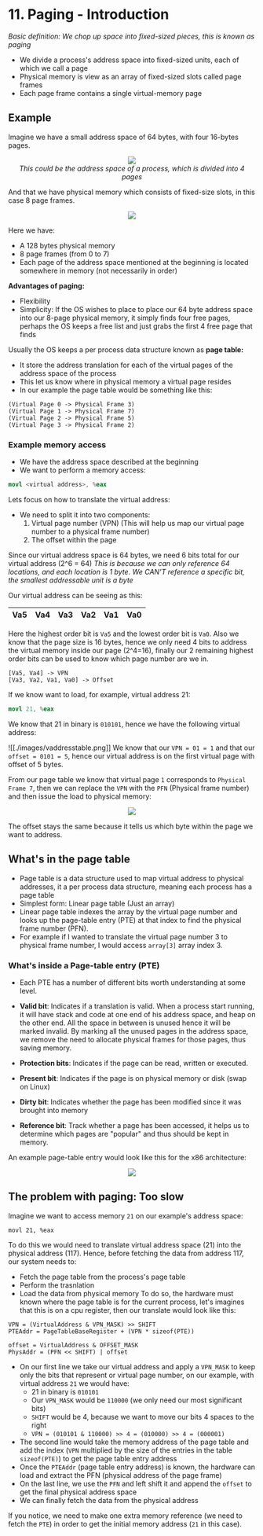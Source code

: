 # 11. Paging - Introduction
*Basic definition: We chop up space into fixed-sized pieces, this is known as paging*
- We divide a process's address space into fixed-sized units, each of which we call a page
- Physical memory is view as an array of fixed-sized slots called page frames
- Each page frame contains a single virtual-memory page
## Example
Imagine we have a small address space of 64 bytes, with four 16-bytes pages. 

<center><img src="./images/pageas.png"></center>

<center><i>This could be the address space of a process, which is divided into 4 pages</i></center>

And that we have physical memory which consists of fixed-size slots, in this case 8 page frames.

<center><img src="./images/paginpm.png"></center>

Here we have:
- A 128 bytes physical memory
- 8 page frames (from 0 to 7)
- Each page of the address space mentioned at the beginning is located somewhere in memory (not necessarily in order) 

**Advantages of paging:** 
- Flexibility
- Simplicity: If the OS wishes to place to place our 64 byte address space into our 8-page physical memory, it simply finds four free pages, perhaps the OS keeps a free list and just grabs the first 4 free page that finds

Usually the OS keeps a per process data structure known as **page table:**
- It store the address translation for each of the virtual pages of the address space of the process
- This let us know where in physical memory a virtual page resides
- In our example the page table would be something like this: 
```
(Virtual Page 0 -> Physical Frame 3)
(Virtual Page 1 -> Physical Frame 7)
(Virtual Page 2 -> Physical Frame 5)
(Virtual Page 3 -> Physical Frame 2)
```

### Example memory access 
- We have the address space described at the beginning
- We want to perform a memory access: 
```S
movl <virtual address>, %eax
```
Lets focus on how to translate the virtual address: 
- We need to split it into two components:
	1. Virtual page number (VPN) (This will help us map our virtual page number to a physical frame number)
	2. The offset within the page

Since our virtual address space is 64 bytes, we need 6 bits total for our virtual address (2^6 = 64)
*This is because we can only reference 64 locations, and each location is 1 byte. We CAN'T reference a specific bit, the smallest addressable unit is a byte*

Our virtual address can be seeing as this: 

|Va5|Va4|Va3|Va2|Va1|Va0|
|---|---|---|---|---|---|

Here the highest order bit is `Va5` and the lowest order bit is `Va0`. Also we know that the page size is 16 bytes, hence we only need 4 bits to address the virtual memory inside our page (2^4=16), finally our 2 remaining highest order bits can be used to know which page number are we in. 

```
[Va5, Va4] -> VPN
[Va3, Va2, Va1, Va0] -> Offset
```

If we know want to load, for example, virtual address 21:
```S
movl 21, %eax
```
We know that 21 in binary is `010101`, hence we have the following virtual address: 

![[./images/vaddresstable.png]]
We know that our `VPN = 01 = 1` and that our `offset = 0101 = 5`, hence our virtual address is on the first virtual page with offset of 5 bytes. 

From our page table we know that virtual page `1` corresponds to `Physical Frame 7`, then we can replace the `VPN` with the `PFN` (Physical frame number) and then issue the load to physical memory: 

<center><img src="./images/translatepage.png"></center>

The offset stays the same because it tells us which byte within the page we want to address. 
## What's in the page table
- Page table is a data structure used to map virtual address to physical addresses, it a per process data structure, meaning each process has a page table
- Simplest form: Linear page table (Just an array) 
- Linear page table indexes the array by the virtual page number and looks up the page-table entry (PTE) at that index to find the physical frame number (PFN). 
- For example if I wanted to translate the virtual page number 3 to physical frame number, I would access `array[3]`  array index 3. 
### What's inside a Page-table entry (PTE)
- Each PTE has a number of different bits worth understanding at some level.

- **Valid bit**: Indicates if a translation is valid. When a process start running, it will have stack and code at one end of his address space, and heap on the other end. All the space in between is unused hence it will be marked invalid. By marking all the unused pages in the address space, we remove the need to allocate physical frames for those pages, thus saving memory. 
- **Protection bits**: Indicates if the page can be read, written or executed. 
- **Present bit**: Indicates if the page is on physical memory or disk (swap on Linux)
- **Dirty bit**: Indicates whether the page has been modified since it was brought into memory
- **Reference bit**: Track whether a page has been accessed, it helps us to determine which pages are "popular" and thus should be kept in memory. 

An example page-table entry would look like this for the x86 architecture: 
<center><img src="./images/pte_example.png"></center>

## The problem with paging: Too slow
Imagine we want to access memory `21` on our example's address space: 

```
movl 21, %eax
```

To do this we would need to translate virtual address space (21) into the physical address (117).
Hence, before fetching the data from address 117, our system needs to:
- Fetch the page table from the process's page table
- Perform the trasnlation
- Load the data from physical memory
To do so, the hardware must known where the page table is for the current process, let's imagines that this is on a cpu register, then our translate would look like this:
```
VPN = (VirtualAddress & VPN_MASK) >> SHIFT
PTEAddr = PageTableBaseRegister + (VPN * sizeof(PTE))

offset = VirtualAddress & OFFSET_MASK
PhysAddr = (PFN << SHIFT) | offset
```
- On our first line we take our virtual address and apply a `VPN_MASK` to keep only the bits that represent or virtual page number, on our example, with virtual address `21` we would have: 
	- 21 in binary is `010101`
	- Our `VPN_MASK` would be `110000` (we only need our most significant bits)
	- `SHIFT` would be 4, because we want to move our bits 4 spaces to the right
	- `VPN = (010101 & 110000) >> 4 = (010000) >> 4 = (000001)`
- The second line would take the memory address of the page table and add the index (`VPN` multiplied by the size of the entries in the table `sizeof(PTE)`) to get the page table entry address
- Once the `PTEAddr` (page table entry address) is known, the hardware can load and extract the PFN (physical address of the page frame)
- On the last line, we use the `PFN` and left shift it and append the `offset` to get the final physical address space
- We can finally fetch the data from the physical address 

If you notice, we need to make one extra memory reference (we need to fetch the `PTE`) in order to get the initial memory address (`21` in this case).
